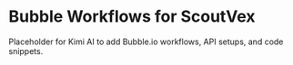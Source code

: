 # Bubble Workflows for ScoutVex
Placeholder for Kimi AI to add Bubble.io workflows, API setups, and code snippets.
